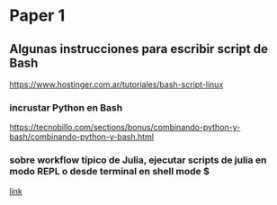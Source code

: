 # Paper 1

## Algunas instrucciones para escribir script de Bash

https://www.hostinger.com.ar/tutoriales/bash-script-linux


### incrustar Python en Bash

https://tecnobillo.com/sections/bonus/combinando-python-y-bash/combinando-python-y-bash.html

### sobre workflow típico de Julia, ejecutar scripts de julia en modo REPL o desde terminal en shell mode $

[link](https://stackoverflow.com/questions/71160310/how-to-run-a-julia-script-through-terminal)

